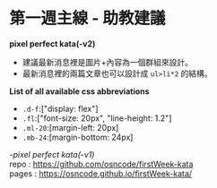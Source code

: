 # 
# 第一週主線 - 助教建議
**pixel perfect kata(-v2)**
* 建議最新消息裡是圖片+內容為一個群組來設計。
* 最新消息裡的兩篇文章也可以設計成 `ul>li*2` 的結構。

**List of all available css abbreviations**
* `.d-f`:["display: flex"]
* `.fl`:["font-size: 20px", "line-height: 1.2"]
* `.ml-20`:[margin-left: 20px]
* `.mb-24`:[margin-bottom: 24px]

*-pixel perfect kata(-v1)*  
repo : https://github.com/osncode/firstWeek-kata  
pages : https://osncode.github.io/firstWeek-kata/
